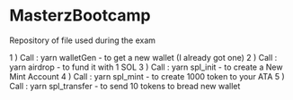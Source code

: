 # MasterzBootcamp
Repository of file used during the exam 

1 ) Call : yarn walletGen - to get a new wallet (I already got one)
2 ) Call : yarn airdrop - to fund it with 1 SOL
3 ) Call : yarn spl_init - to create a New Mint Account 
4 ) Call : yarn spl_mint - to create 1000 token to your ATA 
5 ) Call : yarn spl_transfer - to send 10 tokens to bread new wallet
